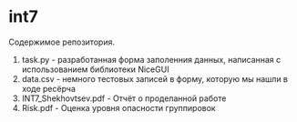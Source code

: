 # int7
Содержимое репозитория.
1. task.py - разработанная форма заполенния данных, написанная с использованием библиотеки NiceGUI
2. data.csv - немного тестовых записей в форму, которую мы нашли в ходе ресёрча
3. INT7_Shekhovtsev.pdf - Отчёт о проделанной работе
4. Risk.pdf - Оценка уровня опасности группировок
